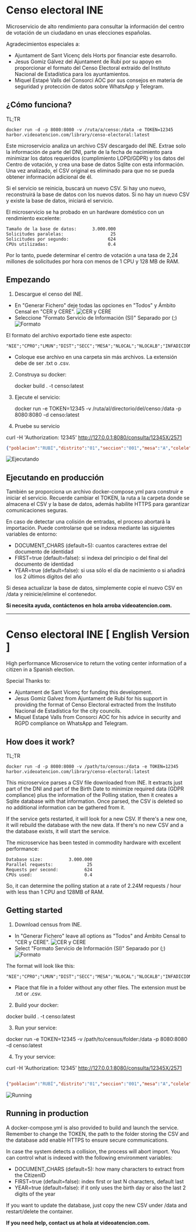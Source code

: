 # Censo electoral INE

Microservicio de alto rendimiento para consultar la información del centro de votación de un ciudadano en unas elecciones españolas.

Agradecimientos especiales a:

  - Ajuntament de Sant Vicenç dels Horts por financiar este desarrollo.
  - Jesus Gomiz Gálvez del Ajuntament de Rubí por su apoyo en proporcionar el formato del Censo Electoral extraído del Instituto Nacional de Estadística para los ayuntamientos.
  - Miquel Estapé Valls del Consorci AOC por sus consejos en materia de seguridad y protección de datos sobre WhatsApp y Telegram.

## ¿Cómo funciona?

TL;TR
```shell
docker run -d -p 8080:8080 -v /ruta/a/censo:/data -e TOKEN=12345 harbor.videoatencion.com/library/censo-electoral:latest
```

Este microservicio analiza un archivo CSV descargado del INE. Extrae solo la información de parte del DNI, parte de la fecha de nacimiento para minimizar los datos requeridos (cumplimiento LOPD/GDPR) y los datos del Centro de votación, y crea una base de datos Sqlite con esta información. Una vez analizado, el CSV original es eliminado para que no se pueda obtener información adicional de él.

Si el servicio se reinicia, buscará un nuevo CSV. Si hay uno nuevo, reconstruirá la base de datos con los nuevos datos. Si no hay un nuevo CSV y existe la base de datos, iniciará el servicio.

El microservicio se ha probado en un hardware doméstico con un rendimiento excelente:

```
Tamaño de la base de datos:      3.000.000
Solicitudes paralelas:                  25
Solicitudes por segundo:               624
CPUs utilizadas:                       0.4
```


Por lo tanto, puede determinar el centro de votación a una tasa de 2,24 millones de solicitudes por hora con menos de 1 CPU y 128 MB de RAM.

## Empezando

1) Descargue el censo del INE.

  - En "Generar Fichero" deje todas las opciones en "Todos" y Ámbito Censal en "CER y CERE".
![CER y CERE](docs/images/image001.png)
  - Seleccione "Formato Servicio de Información (SI)" Separado por (;)
![Formato](docs/images/image002.png)

 El formato del archivo exportado tiene este aspecto:
```csv
"NIE";"CPRO";"LMUN";"DIST";"SECC";"MESA";"NLOCAL";"NLOCALB";"INFADICIONAL";"DIRMESA1";"DIRMESA2";"DIRMESA3";"DIRMESA4";"NOMBRE";"APE1";"APE2";"DOMI1";"DOMI2";"DOMI3";"ENTI1";"ENTI2";"ENTI3";"CPOSTAL";"CPRON";"CNMUN";"FNAC";"SEXO";"IDENT";"CPOSTAM";"NIA";"GESCO";"NORDEN";"NACIONALIDAD";"INTENCIONVOTO";
```
  - Coloque ese archivo en una carpeta sin más archivos. La extensión debe de ser .txt o .csv.

2) Construya su docker:

   docker build . -t censo:latest

3) Ejecute el servicio:

   docker run -e TOKEN=12345 -v /ruta/al/directorio/del/censo:/data -p 8080:8080 -d censo:latest

4) Pruebe su servicio

  curl -H 'Authorization: 12345' http://127.0.0.1:8080/consulta/12345X/2571

```json
{"poblacion":"RUBÍ","distrito":"01","seccion":"001","mesa":"A","colele":"ESCOLA RAMON LLULL","dircol":"AV FLORS 43","errorMessage":""}
```
![Ejecutando](docs/images/image003.png)


## Ejecutando en producción

También se proporciona un archivo docker-compose.yml para construir e iniciar el servicio. Recuerde cambiar el TOKEN, la ruta a la carpeta donde se almacena el CSV y la base de datos, además habilite HTTPS para garantizar comunicaciones seguras.

En caso de detectar una colisión de entradas, el proceso abortará la importación. Puede controlarse qué se indexa mediante las siguientes variables de entorno:

- DOCUMENT_CHARS (default=5): cuantos caracteres extrae del documento de identidad
- FIRST=true (default=false): si indexa del principio o del final del documento de identidad
- YEAR=true (default=false): si usa sólo el día de nacimiento o si añadirá los 2 últimos dígitos del año

Si desea actualizar la base de datos, simplemente copie el nuevo CSV en /data y reinicie/elimine el contenedor.

**Si necesita ayuda, contáctenos en hola arroba videoatencion.com.**

---

# Censo electoral INE [ English Version ] 

High performance Microservice to return the voting center information of a citizen in a Spanish election.

Special Thanks to:

  - Ajuntament de Sant Vicenç for funding this development.
  - Jesus Gomiz Galvez from Ajuntament de Rubí for his support in providing the format of Censo Electoral extracted from the Instituto Nacional de Estadística for the city councils.
  - Miquel Estapé Valls from Consorci AOC for his advice in security and RGPD compliance on WhatsApp and Telegram.

## How does it work?

TL;TR
  
```shell
docker run -d -p 8080:8080 -v /path/to/census:/data -e TOKEN=12345 harbor.videoatencion.com/library/censo-electoral:latest
```

This microservice parses a CSV file downloaded from INE. It extracts just part of the DNI and part of the Birth Date to minimize required data (GDPR compliance) plus the information of the Polling station, then it creates a Sqlite database with that information. Once parsed, the CSV is deleted so no additional information can be gathered from it.

If the service gets restarted, it will look for a new CSV. If there's a new one, it will rebuild the database with the new data. If there's no new CSV and a the database exists, it will start the service.

The microservice has been tested in commodity hardware with excellent performance:

```
Database size:          3.000.000
Parallel requests:             25
Requests per second:          624
CPUs used:                    0.4
```

So, it can determine the polling station at a rate of 2.24M requests / hour with less than 1 CPU and 128MB of RAM.


## Getting started

1) Download census from INE.

  - In "Generar Fichero" leave all options as "Todos" and Ámbito Censal to "CER y CERE".
![CER y CERE](docs/images/image001.png)
  - Select "Formato Servicio de Información (SI)" Separado por (;)
![Formato](docs/images/image002.png)

The format will look like this:
```csv
"NIE";"CPRO";"LMUN";"DIST";"SECC";"MESA";"NLOCAL";"NLOCALB";"INFADICIONAL";"DIRMESA1";"DIRMESA2";"DIRMESA3";"DIRMESA4";"NOMBRE";"APE1";"APE2";"DOMI1";"DOMI2";"DOMI3";"ENTI1";"ENTI2";"ENTI3";"CPOSTAL";"CPRON";"CNMUN";"FNAC";"SEXO";"IDENT";"CPOSTAM";"NIA";"GESCO";"NORDEN";"NACIONALIDAD";"INTENCIONVOTO";
```
  - Place that file in a folder without any other files. The extension must be .txt or .csv.

2) Build your docker:

  docker build . -t censo:latest

3) Run your service:

  docker run -e TOKEN=12345 -v /path/to/census/folder:/data -p 8080:8080 -d censo:latest

4) Try your service:

  curl -H 'Authorization: 12345' http://127.0.0.1:8080/consulta/12345X/2571

  ```json

{"poblacion":"RUBÍ","distrito":"01","seccion":"001","mesa":"A","colele":"ESCOLA RAMON LLULL","dircol":"AV FLORS 43","errorMessage":""}
   ```
![Running](docs/images/image003.png)


## Running in production

A docker-compose.yml is also provided to build and launch the service. Remember to change the TOKEN, the path to the folder storing the CSV and the database add enable HTTPS to ensure secure communications.

In case the system detects a collision, the process will abort import. You can control what is indexed with the following environment variables:

- DOCUMENT_CHARS (default=5): how many characters to extract from the CitizenID
- FIRST=true (default=false): index first or last N characters, default last
- YEAR=true (default=false): if it only uses the birth day or also the last 2 digits of the year

If you want to update the database, just copy the new CSV under /data and restart/delete the container.

**If you need help, contact us at hola at videoatencion.com.**


